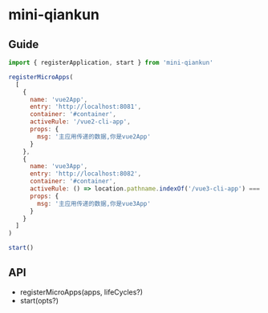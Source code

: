 # mini-qiankun


## Guide

```js
import { registerApplication, start } from 'mini-qiankun'

registerMicroApps(
  [
    {
      name: 'vue2App',
      entry: 'http://localhost:8081',
      container: '#container',
      activeRule: '/vue2-cli-app',
      props: {
        msg: '主应用传递的数据,你是vue2App'
      }
    },
    {
      name: 'vue3App',
      entry: 'http://localhost:8082',
      container: '#container',
      activeRule: () => location.pathname.indexOf('/vue3-cli-app') === 0,
      props: {
        msg: '主应用传递的数据,你是vue3App'
      }
    }
  ]
)

start()
```

## API

- registerMicroApps(apps, lifeCycles?)
- start(opts?)

